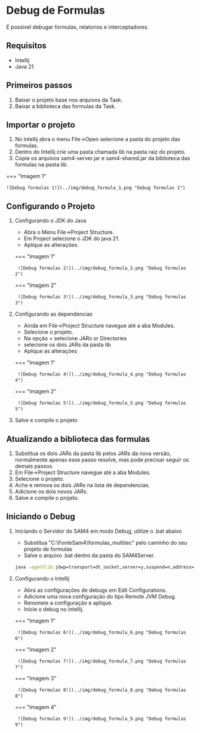 # Debug de Formulas

É possível debugar formulas, relatorios e interceptadores.

## Requisitos

- Intellij
- Java 21

## Primeiros passos

1. Baixar o projeto base nos arquivos da Task.
2. Baixar a biblioteca das formulas da Task.

## Importar o projeto

1. No intellij abra o menu File->Open selecione a pasta do projeto das formulas.
2. Dentro do Intellij crie uma pasta chamada lib na pasta raiz do projeto.
3. Copie os arquivos sam4-server.jar e sam4-shared.jar da biblioteca das formulas na pasta lib.

=== "Imagem 1"

    ![Debug formulas 1!](../img/debug_formula_1.png "Debug formulas 1")

## Configurando o Projeto

1. Configurando o JDK do Java
    - Abra o Menu File->Project Structure.
    - Em Project selecione o JDK do java 21.
    - Aplique as alterações.

    === "Imagem 1"

        ![Debug formulas 2!](../img/debug_formula_2.png "Debug formulas 2")

    === "Imagem 2"

        ![Debug formulas 3!](../img/debug_formula_3.png "Debug formulas 3")

2. Configurando as dependencias
    - Ainda em File->Project Structure navegue até a aba Modules.
    - Selecione o projeto.
    - Na opção + selecione JARs or Directories
    - selecione os dois JARs da pasta lib
    - Aplique as alterações

    === "Imagem 1"

        ![Debug formulas 4!](../img/debug_formula_4.png "Debug formulas 4")

    === "Imagem 2"

        ![Debug formulas 5!](../img/debug_formula_5.png "Debug formulas 5")

3. Salve e compile o projeto

## Atualizando a biblioteca das formulas

1. Substitua os dois JARs da pasta lib pelos JARs da nova versão, normalmente apenas esse passo resolve, mas pode precisar seguir os demais passos.
2. Em File->Project Structure navegue até a aba Modules.
3. Selecione o projeto.
4. Ache e remova os dois JARs na lista de dependencias.
5. Adicione os dois novos JARs.
6. Salve e compile o projeto.

## Iniciando o Debug

1. Iniciando o Servidor do SAM4 em modo Debug, utilize o .bat abaixo
    - Substitua "C:\FonteSam4\formulas_multitec" pelo caminho do seu projeto de formulas
    - Salve o arquivo .bat dentro da pasta do SAM4Server.

    ```bat
    java -agentlib:jdwp=transport=dt_socket,server=y,suspend=n,address=*:5005 -D"multitec.formula-dev-dir"="C:\FonteSam4\formulas_multitec" -D"spring.profiles.active=development" -jar ./lib/SAM4Servidor-executavel.jar
    ```
2. Configurando o Intellij
    - Abra as configurações de debugs em Edit Configurations.
    - Adicione uma nova configuração do tipo Remote JVM Debug.
    - Renomeie a configuração e aplique.
    - Inicie o debug no intellij.

    === "Imagem 1"

        ![Debug formulas 6!](../img/debug_formula_6.png "Debug formulas 6")

    === "Imagem 2"

        ![Debug formulas 7!](../img/debug_formula_7.png "Debug formulas 7")

    === "Imagem 3"

        ![Debug formulas 8!](../img/debug_formula_8.png "Debug formulas 8")

    === "Imagem 4"

        ![Debug formulas 9!](../img/debug_formula_9.png "Debug formulas 9")